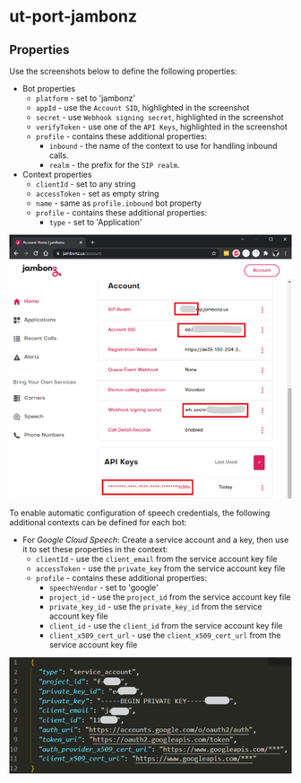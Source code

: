 # ut-port-jambonz

## Properties

Use the screenshots below to define the following properties:

* Bot properties
  * `platform` - set to 'jambonz'
  * `appId` - use the `Account SID`, highlighted in the screenshot
  * `secret` - use `Webhook signing secret`, highlighted in the screenshot
  * `verifyToken` - use one of the `API Keys`, highlighted in the screenshot
  * `profile` - contains these additional properties:
    * `inbound` - the name of the context to use for handling inbound calls.
    * `realm` - the prefix for the `SIP realm`.
* Context properties
  * `clientId` - set to any string
  * `accessToken` - set as empty string
  * `name` - same as `profile.inbound` bot property
  * `profile` - contains these additional properties:
    * `type` - set to 'Application'

![alt](doc/jambonz.png)

To enable automatic configuration of speech credentials, the following
additional contexts can be defined for each bot:

* For *Google Cloud Speech*:
  Create a service account and a key, then use it to set
  these properties in the context:
  * `clientId` - use the `client_email` from the service account key file
  * `accessToken` - use the `private_key` from the service account key file
  * `profile` - contains these additional properties:
    * `speechVendor` - set to 'google'
    * `project_id` - use the `project_id` from the service account key file
    * `private_key_id` - use the `private_key_id` from the service account key file
    * `client_id` - use the `client_id` from the service account key file
    * `client_x509_cert_url` - use the `client_x509_cert_url` from the service
    account key file

![alt](doc/service-account.png)
